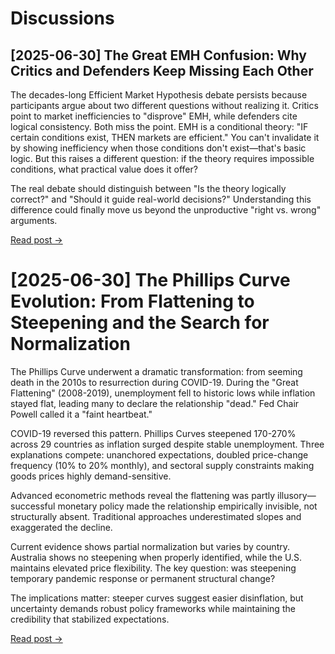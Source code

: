 # Discussions

## [2025-06-30] The Great EMH Confusion: Why Critics and Defenders Keep Missing Each Other

The decades-long Efficient Market Hypothesis debate persists because participants argue about two different questions without realizing it. Critics point to market inefficiencies to "disprove" EMH, while defenders cite logical consistency. Both miss the point.
EMH is a conditional theory: "IF certain conditions exist, THEN markets are efficient." You can't invalidate it by showing inefficiency when those conditions don't exist—that's basic logic. But this raises a different question: if the theory requires impossible conditions, what practical value does it offer?

The real debate should distinguish between "Is the theory logically correct?" and "Should it guide real-world decisions?" Understanding this difference could finally move us beyond the unproductive "right vs. wrong" arguments.

[Read post →](./posts/EMH.md)

# [2025-06-30] The Phillips Curve Evolution: From Flattening to Steepening and the Search for Normalization

The Phillips Curve underwent a dramatic transformation: from seeming death in the 2010s to resurrection during COVID-19. During the "Great Flattening" (2008-2019), unemployment fell to historic lows while inflation stayed flat, leading many to declare the relationship "dead." Fed Chair Powell called it a "faint heartbeat."

COVID-19 reversed this pattern. Phillips Curves steepened 170-270% across 29 countries as inflation surged despite stable unemployment. Three explanations compete: unanchored expectations, doubled price-change frequency (10% to 20% monthly), and sectoral supply constraints making goods prices highly demand-sensitive.

Advanced econometric methods reveal the flattening was partly illusory—successful monetary policy made the relationship empirically invisible, not structurally absent. Traditional approaches underestimated slopes and exaggerated the decline.

Current evidence shows partial normalization but varies by country. Australia shows no steepening when properly identified, while the U.S. maintains elevated price flexibility. The key question: was steepening temporary pandemic response or permanent structural change?

The implications matter: steeper curves suggest easier disinflation, but uncertainty demands robust policy frameworks while maintaining the credibility that stabilized expectations.

[Read post →](./posts/phillips.md)
